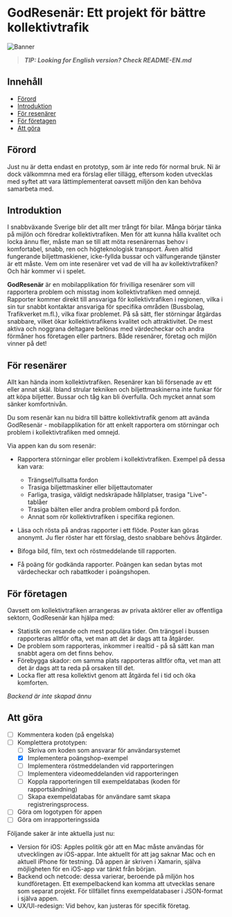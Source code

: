 # GodResenär: Ett projekt för bättre kollektivtrafik

![Banner](https://i.imgur.com/fYKNsI3.png)

>***TIP: Looking for English version? Check README-EN.md***

## Innehåll

  - [Förord](#förord)
  - [Introduktion](#introduktion)
  - [För resenärer](#för-resenärer)
  - [För företagen](#för-företagen)
  - [Att göra](#att-göra)

## Förord

Just nu är detta endast en prototyp, som är inte redo för normal bruk. Ni är dock välkommna med era förslag eller tillägg, eftersom koden utvecklas med syftet att vara lättimplementerat oavsett miljön den kan behöva samarbeta med. 

## Introduktion

I snabbväxande Sverige blir det allt mer trångt för bilar. Många börjar tänka på mijlön och föredrar kollektivtrafiken. Men för att kunna hålla kvalitet och locka ännu fler, måste man se till att möta resenärernas behov i komfortabel, snabb, ren och högteknologisk transport. Även altid fungerande biljettmaskiener, icke-fyllda bussar och välfungerande tjänster är ett måste. Vem om inte resenärer vet vad de vill ha av kollektivtrafiken? Och här kommer vi i spelet.

**GodResenär** är en mobilapplikation för frivilliga resenärer som vill rapportera problem och misstag inom kollektivtrafiken med omnejd. Rapporter kommer direkt till ansvariga för kollektivtrafiken i regionen, vilka i sin tur snabbt kontaktar ansvariga för specifika områden (Bussbolag, Trafikverket m.fl.), vilka fixar problemet. På så sätt, fler störningar åtgärdas snabbare, vilket ökar kollektivtrafikens kvalitet och attraktivitet. De mest aktiva och noggrana deltagare belönas med värdecheckar och andra förmåner hos företagen eller partners. Både resenärer, företag och mijlön vinner på det!

## För resenärer

Allt kan hända inom kollektivtrafiken. Resenärer kan bli försenade av ett eller annat skäl. Ibland strular tekniken och biljettmaskinerna inte funkar för att köpa biljetter. Bussar och tåg kan bli överfulla. Och mycket annat som sänker komfortnivån.

Du som resenär kan nu bidra till bättre kollektivtrafik genom att avända GodResenär - mobilapplikation för att enkelt rapportera om störningar och problem i kollektivtrafiken med omnejd.

Via appen kan du som resenär:

* Rapportera störningar eller problem i kollektivtrafiken. Exempel på dessa kan vara:
  * Trängsel/fullsatta fordon
  * Trasiga biljettmaskiner eller biljettautomater
  * Farliga, trasiga, väldigt nedskräpade hållplatser, trasiga "Live"-tablåer
  * Trasiga bälten eller andra problem ombord på fordon.
  * Annat som rör kollektivtrafiken i specifika regionen.

* Läsa och rösta på andras rapporter i ett flöde. Poster kan göras anonymt. Ju fler röster har ett förslag, desto snabbare behövs åtgärder.
* Bifoga bild, film, text och röstmeddelande till rapporten.
* Få poäng för godkända rapporter. Poängen kan sedan bytas mot värdecheckar och rabattkoder i poängshopen.  

## För företagen

Oavsett om kollektivtrafiken arrangeras av privata aktörer eller av offentliga sektorn, GodResenär kan hjälpa med:

* Statistik om resande och mest populära tider. Om  trängsel i bussen rapporteras alltför ofta, vet man att det är dags att ta åtgärder.
* De problem som rapporteras, inkommer i realtid - på så sätt kan man snabbt agera om det finns behov.
* Förebygga skador: om samma plats rapporteras alltför ofta, vet man att det är dags att ta reda på orsaken till det.
* Locka fler att resa kollektivt genom att åtgärda fel i tid och öka komforten. 

*Backend är inte skapad ännu*


## Att göra

- [ ] Kommentera koden (på engelska)
- [ ] Komplettera prototypen:
  * [ ] Skriva om koden som ansvarar för användarsystemet
  * [x] Implementera poängshop-exempel
  * [ ] Implementera röstmeddelanden vid rapporteringen
  * [ ] Implementera videomeddelanden vid rapporteringen 
  * [ ] Koppla rapporteringen till exempeldatabas (koden för rapportsändning)
  * [ ] Skapa exempeldatabas för användare samt skapa registreringsprocess. 
 - [ ] Göra om logotypen för appen
 - [ ] Göra om inrapporteringssida 

Följande saker är inte aktuella just nu:
-  Version för iOS: Apples politik gör att en Mac måste användas för utvecklingen av iOS-appar. Inte aktuellt för att jag saknar Mac och en aktuell iPhone för testning. Då appen är skriven i Xamarin, själva möjligheten för en iOS-app var tänkt från början.
- Backend och netcode: dessa varierar, beroende på miljön hos kundföretagen. Ett exempelbackend kan komma att utvecklas senare som separat projekt. För tillfället finns exempeldatabaser i JSON-format i själva appen. 
- UX/UI-redesign: Vid behov, kan justeras för specifik företag.